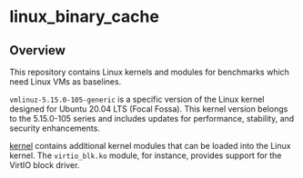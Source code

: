 # linux_binary_cache

## Overview

This repository contains Linux kernels and modules for benchmarks which need Linux VMs as baselines.

`vmlinuz-5.15.0-105-generic` is a specific version of the Linux kernel designed for Ubuntu 20.04 LTS (Focal Fossa). This kernel version belongs to the 5.15.0-105 series and includes updates for performance, stability, and security enhancements.

[kernel](kernel/) contains additional kernel modules that can be loaded into the Linux kernel. The `virtio_blk.ko` module, for instance, provides support for the VirtIO block driver.
